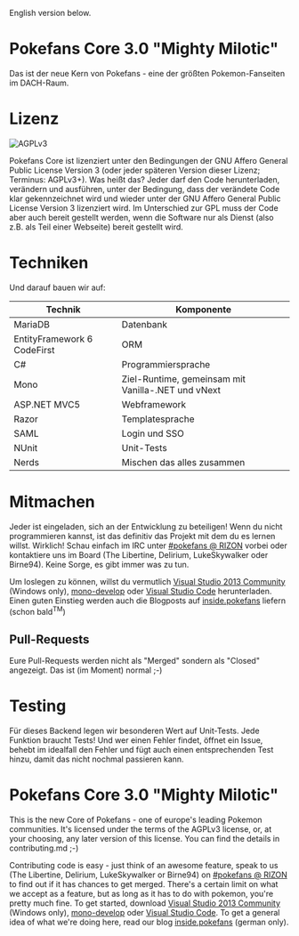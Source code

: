 English version below.

# Pokefans Core 3.0 "Mighty Milotic"
Das ist der neue Kern von Pokefans - eine der größten Pokemon-Fanseiten im DACH-Raum.

# Lizenz
![AGPLv3](https://www.gnu.org/graphics/agplv3-155x51.png)

Pokefans Core ist lizenziert unter den Bedingungen der GNU Affero General Public License Version 3 (oder jeder späteren Version dieser Lizenz; Terminus: AGPLv3+). Was heißt das? Jeder darf den Code herunterladen, verändern und ausführen, unter der Bedingung, dass der verändete Code klar gekennzeichnet wird und wieder unter der GNU Affero General Public License Version 3 lizenziert wird. Im Unterschied zur GPL muss der Code aber auch bereit gestellt werden, wenn die Software nur als Dienst (also z.B. als Teil einer Webseite) bereit gestellt wird.

# Techniken
Und darauf bauen wir auf:

| Technik | Komponente |
| ------- | ---------- |
| MariaDB | Datenbank |
| EntityFramework 6 CodeFirst | ORM |
| C# | Programmiersprache |
| Mono | Ziel-Runtime, gemeinsam mit Vanilla-.NET und vNext |
| ASP.NET MVC5 | Webframework |
| Razor | Templatesprache |
| SAML | Login und SSO |
| NUnit | Unit-Tests |
| Nerds | Mischen das alles zusammen |

# Mitmachen
Jeder ist eingeladen, sich an der Entwicklung zu beteiligen! Wenn du nicht programmieren kannst, ist das definitiv das Projekt mit dem du es lernen willst. Wirklich! Schau einfach im IRC unter [#pokefans @ RIZON](irc://irc.rizon.net/#pokefans) vorbei oder kontaktiere uns im Board (The Libertine, Delirium, LukeSkywalker oder Birne94). Keine Sorge, es gibt immer was zu tun.

Um loslegen zu können, willst du vermutlich [Visual Studio 2013 Community](https://www.visualstudio.com/products/visual-studio-community-vs) (Windows only), [mono-develop](http://www.monodevelop.com/) oder [Visual Studio Code](http://code.visualstudio.com/) herunterladen. Einen guten Einstieg werden auch die Blogposts auf [inside.pokefans](http://inside.pokefans.net/) liefern (schon bald<sup>TM</sup>)

## Pull-Requests
Eure Pull-Requests werden nicht als "Merged" sondern als "Closed" angezeigt. Das ist (im Moment) normal ;-)

# Testing
Für dieses Backend legen wir besonderen Wert auf Unit-Tests. Jede Funktion braucht Tests! Und wer einen Fehler findet, öffnet ein Issue, behebt im idealfall den Fehler und fügt auch einen entsprechenden Test hinzu, damit das nicht nochmal passieren kann.

# Pokefans Core 3.0 "Mighty Milotic"
This is the new Core of Pokefans - one of europe's leading Pokemon communities. It's licensed under the terms of the AGPLv3 license, or, at your choosing, any later version of this license. You can find the details in contributing.md ;-)

Contributing code is easy - just think of an awesome feature, speak to us (The Libertine, Delirium, LukeSkywalker or Birne94) on [#pokefans @ RIZON](irc://irc.rizon.net/#pokefans) to find out if it has chances to get merged. There's a certain limit on what we accept as a feature, but as long as it has to do with pokemon, you're pretty much fine. To get started, download [Visual Studio 2013 Community](https://www.visualstudio.com/products/visual-studio-community-vs) (Windows only), [mono-develop](http://www.monodevelop.com/) oder [Visual Studio Code](http://code.visualstudio.com/). To get a general idea of what we're doing here, read our blog [inside.pokefans](http://inside.pokefans.net/) (german only).
